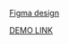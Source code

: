 [Figma design](https://www.figma.com/file/nHz8bflIwJaWP3P99vKTH5/miami_home_new?node-id=0%3A2)

[DEMO LINK](https://oggyrock.github.io/<repo_name>/)
